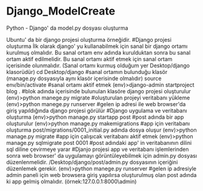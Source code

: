 # Django_ModelCreate
Python - Django' da model.py dosyası oluşturma  

Ubuntu' da bir django projesi oluşturma örneğidir.
#Django projesi oluşturma
İlk olarak django' yu kullanabilmek için sanal bir django ortamı kurulmuş olmalıdır.
Bu sanal ortam env adında kurulduktan sonra bu sanal ortam aktif edilmelidir. 
Bu sanal ortamı aktif etmek için sanal ortam içerisinde olunmalıdır. (Sanal ortamı kurmuş olduğum yer Desktop/django klasorüdür)
cd Desktop/django #sanal ortamın bulunduğu klasör (manage.py dosyasıyla aynı klasör içerisinde olmalıdır)
source env/bin/activate #sanal ortamı aktif etmek 
(env)>django-admin startproject blog . #blok adında içerisinde bulunulan klasöre django projesi oluşturulur
(env)>python manege.py migrate  #oluşturulan projeyi veritabanı yükleme
(env)>python manege.py runserver #gelen ip adresi ile web browser'da giriş yapıldığında django projesi görülür
#Django uygulama ve veritabanı oluşturma
(env)>python manage.py startapp post #post adında bir app oluşturulur
(env)>python manage.py makemigrations #app için veritabanı oluşturma post/migrations/0001_initial.py adında dosya oluşur
(env)>python manage.py migrate #app için çalışıcak veritabanı aktif etmek 
(env)>python manage.py sqlmigrate post 0001 #post adındaki app' in veritabanının dilini sql diline çevirmeye yarar
#Djanjo projesi app ve veritabanı işlemlerinden sonra web browser' da uygulamayı görüntüleyebilmek için admin.py dosyası düzenlenmelidir.
/Desktop/django/post/admin.py dosyasının içeriğini düzenlemek gerekir.
(env)>python manege.py runserver #gelen ip adresiyle admin paneli için web browsera giriş yapılırsa oluşturulmuş olan post adında ki app gelmiş olmalıdır.
(örnek:127.0.0.1:8000\admin)
